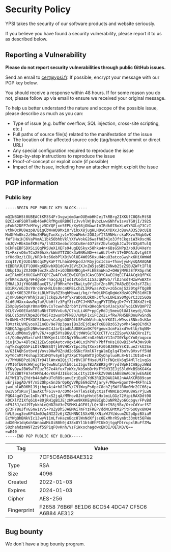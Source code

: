 # Security Policy

YPSI takes the security of our software products and website seriously.

If you believe you have found a security vulnerability, please report it to us as described below.

## Reporting a Vulnerability

**Please do not report security vulnerabilities through public GitHub issues.**

Send an email to cert@ypsi.fr. If possible, encrypt your message with our PGP key below.

You should receive a response within 48 hours. If for some reason you do not, please follow up via email to ensure we received your original message.

To help us better understand the nature and scope of the possible issue, please describe as much as you can: 

* Type of issue (e.g. buffer overflow, SQL injection, cross-site scripting, etc.)
* Full paths of source file(s) related to the manifestation of the issue
* The location of the affected source code (tag/branch/commit or direct URL)
* Any special configuration required to reproduce the issue
* Step-by-step instructions to reproduce the issue
* Proof-of-concept or exploit code (if possible)
* Impact of the issue, including how an attacker might exploit the issue

## PGP information

### Public key

```
-----BEGIN PGP PUBLIC KEY BLOCK-----

mQINBGHSt0UBEACtKM3S4Fr3vgwjdm3anOUEmbHHJeiTkRBrg2IXKUfC0Q8cMtS8
B2CZxWFSQRTaHb46eRCRfMgx8RB00lzJvvhlWjBvbzLwwGNhfw1svsTG0jI/392S
pFoNS2DFP7nMYnyjz5DYQFjxn5EPU/Xy98jONawnImIRdk078oXLu9YRXLq73CzI
vthNOcRU0ezp8/BigCbWvWD9MxiOrVihxX8jugHLHOy6XYDXxJcBuvAO3S39cUIQ
MmOhWn0kc2z96oZHPWgTxnXcjv1vTQeWMmkr2O8JpYI7A9NHcrckaMXvx7NqbGvK
fWflHaiHJ6VaPVmA11bk5ObhbVklYXfwVokG26wafh8341o3JftCkgziW3k0scNG
u6JQV+RbkGmfKRsPa/lhO2XGeobclOGCuBer4O7iErZbvloQgbJCwI9rUXp8TulQ
bCkPeEBFSDXSiiQqPKSUeX1XEFs94ugEQSkyx58hku4n+6BsGSNPp3/o9JU4XeYx
TL+RxrvO6vTCn2E0hzk/kWmVTTZUCk3a9NRuND++sw6L7l+Fr1T+DPQAiQvtg6tV
sYHddOz/iCDL/KRB+kz66obPlX8jVOlUE4W695HxuH4ouO3atcoGwyhx6HiXWmWd
Zcq1T/KjOzDiNUcqxMyKaFTYLhao5MKpcdJrRGyjGcIcSo+ThxwjywHysQARAQAB
tEBDRVJUIFlQU0kgKENvbXB1dGVyIEVtZXJnZW5jeSBSZXNwb25zZSBUZWFtIFlQ
U0kpIDxjZXJ0QHlwc2kuZnI+iQJUBBMBCgA+FiEE8mWHa2+OHWjMVE3EfPXGprhK
4xIFAmHSt0UCGwMFCQPCZwAFCwkIBwIGFQoJCAsCBBYCAwECHgECF4AACgkQfPXG
prhK4xIEXg/9Fdgw5FrnacgJgIjod1VCodvC1ISaJq6MvS/7lDJnsdTHzwPwBXtv
EMHALDJjYHG68B8axQTS/jF9MhxYd+ENaLty0Yj2bfZnsRPL7HABzEEXv3sY7Zkj
B3iRK/nGJDsY0rdBroHRLUs0ncmKPBLchZLIRPwasVcDv+zG5cmjS220tgFfQg80
uLQO+K0E32RfXciLBLWFXy8Z3bqbMbwai/kg/+fm9iUMGqDgWeXdzAO2P031dKCB
ZjmPUSHqPrWhhjzusjlckqSJG40fykraDoOLQkOFJXfuxLUHIaS0MgGrC33z5GQa
Sid6UHXxx4ww9q7uV/UbHffz3PgY3tcCPCJ+M87xgqPYTIEWyjD+7+YIJ0XdZt+Q
ZSXpBySebqKr8maMD9vCsTcwwhd2rbbY1VY6xQHeqbr8pVJacyXaTyq1CNVQmP7Z
9CL9VvG0EXa658SuNbtTU9VvUu6/C7niLi4KP+ppCyRdJj5meuQlUAIkeydj/GUo
8GLCz5zmVCNpe26YXe5FzzwunbPFkBJ/uMpFixiFC2o2L+fRw7RH5BRQnuPwSndG
9rONML+2CP9XGCStDaw/sCaSyhOOFQlLSPuXWVihub/nYKGILzW9ssi8NkcOsKAv
lDVztkLVMEyosXZ1n6D/9e7Up3pasjBsZdEjd1WqTx6B8Bz6S3yoVh+5Ag0EYdK3
RQEQAJgpgIh2NHwbuvBC4JarQzadbAUD8Kax0Kf9Fgewx3cmFazxdYwtlb/6qNN+
SAiQudM0mo5yBfv76/+ogK5VYsB6yUIjtWWtGcTQXcCTf/czZISpyVXAkCNroIfi
ct/Qo0oyWSxsfuHlt5WKyn1LtD1NgY05uaHCrnOz0ASzY1In7I0YkpCYn0/oqpco
3iujK3w+4BlcW212EwSopOAytcvUgxi40LoihPVP/PbffnHs1O8wBi34fA3Wv9Uk
nqYkZxgQG5FiLDlkN6BSQTjb9VHKxYIpcJXqTXnx5Fz0bBJB9mYsK1LueZrkU2Sn
w/G3IAQhSotbvdjVovs9HwPUZnUd2o6SNcfXmlK7rgWlmEqlq4TbnYvBVxvff5Hd
XyYGCnMtFKshap2DCxMQYv4yKlgY2XpCTGpKWTXjOXyQhpluoRL8+NtLIUIoD+cE
+/7hWUKBPz8JN1Tr94llWnxWIQij7JrBVCOFfHsaUMJ7cFNQcUk6q54MlTc1vqGs
/VMI6fb69cHWjogTbytwwNutpUlb0cLsI5guTBzABBR2g4PrydlWpHICA8pyzWBd
VEKyOywJBW9wTFEuz7S7e4kfuxTyWXc/kbSmbDrM/FYSH3IEJjS3ldWxBSbKG4Ka
lfi0ZBBTFA7etHMhL4o/KGFdJIEssCoLcIty2I8+RkZV0WG1ABEBAAGJAjwEGAEK
ACYWIQTyZYdrb44daMxUTcR89camuErjEgUCYdK3RQIbDAUJA8JnAAAKCRB89cam
uErjEpgAD/9T/m52QhpxSn3GrOpKgVVRpS69dZYAjaryF/MGw+EgontW+4RFTniS
jwxLblWBO6M1J9jihgxAi4+h8JhTV/C91WvyPs6pcC8chZjSWflR8o0Mr2CC66jw
0w1VbfxRuvjlawAkCfF61v+U/cDMd+5v7leSskdycX1sf4NNCBcDVaU8AS/PjLwN
PQK44gAYZwc1nDk/H7sxS2jqA/MMHov8JktpHntdSHxlmiLGGz72VipiRAXDdt0U
kDCXlYZ1Xfq61U+8OjRH1gB1JEjzWKwn9KKKEqV8BIgbJaNPRZyo6Cqbgv/FPvBd
oF9J5J/xUJ9TykkhLeQHD2bV3eZSEMKL4GF01/LQ+J8t+I58j9Bx/O+eCdYurfST
g73FY8uJfvGSnw1r/S+PsZyDh5JABMAi7mFYzFREP/ddMC6MtM2PjtP6sOyx8NO4
hVLSpxg3euKP4Jm0Jq4NI22z6jXZUHNNC1SXxM8/XNixWJYLWsumZU2pQpzBXiaM
EcYWgQhBNkVIc1JwyV11mLfvHaznBqc0lWnNdXfjsc0ExMhrRSymbt33mUt56FWn
adX0He1dqKohSWnaxAMiOiB0h0j438x8Yl1btdEhPIUkOjtgqFDtrupxlBuFfZMw
SOzhahdzmW9T2z9f5SP1qF0vKnh/VzFiWxochagdwxEW3I/OElKO/Q==
=wE40
-----END PGP PUBLIC KEY BLOCK-----

```

| Tag | Value |
| -- | -- |
| ID | 7CF5C6A6B84AE312 |
| Type | RSA |
| Size | 4096 |
| Created | 2022-01-03 |
| Expires | 2024-01-03 |
| Cipher |AES-256|
| Fingerprint | F2658 76B6F 8E1D6 8CC54 4DC47 CF5C6 A6B84 AE312 |

## Bug bounty

We don't have a bug bounty program.

